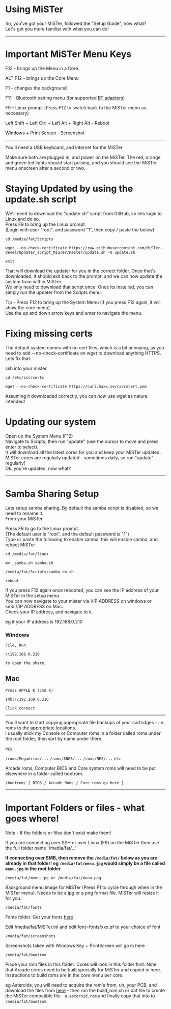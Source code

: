 # Using MiSTer

So, you've got your MiSTer, followed the "Setup Guide",  now what?  
Let's get you more familiar with what you can do!

*** 

# Important MiSTer Menu Keys
F12 - brings up the Menu in a Core.

ALT F12 - brings up the Core Menu

F1 - changes the background

F11 - Bluetooth pairing menu  (for supported [BT adapters](./Bluetooth))

F9 - Linux prompt (Press F12 to switch back to the MiSTer menu as necessary)

Left Shift + Left Ctrl + Left Alt + Right Alt -  Reboot

Windows + Print Screen - Screenshot



***

You'll need a USB keyboard, and internet for the MiSTer

Make sure both are plugged in, and power on the MiSTer.
The red, orange and green led lights should start pulsing, and you should see the MiSTer menu onscreen after a second or two.




# Staying Updated by using the update.sh script

We'll need to download the "update.sh" script from GitHub, so lets login to Linux and do so.   
Press F9 to bring up the Linux prompt.   
(Login with user "root", and password "1", then copy / paste the below)   

`cd /media/fat/Scripts`

`wget --no-check-certificate https://raw.githubusercontent.com/MiSTer-devel/Updater_script_MiSTer/master/update.sh -O update.sh`

`exit`

That will download the updater for you in the correct folder.  Once that's downloaded, it should exit back to the prompt, and we can now update the system from within MiSTer.   
We only need to download that script once.  Once its installed, you can simply run the updater from the Scripts menu.

Tip - Press F12 to bring up the System Menu (if you press F12 again, it will show the core menu).   
Use the up and down arrow keys and enter to navigate the menu.   


# Fixing missing certs

The default system comes with no cert files, which is a bit annoying, as you need to add --no-check-certificate on wget to download anything HTTPS.   Lets fix that.

ssh into your mister.


`cd /etc/ssl/certs`

`wget --no-check-certificate https://curl.haxx.se/ca/cacert.pem`


Assuming it downloaded correctly, you can _now_ use wget as nature intended!


# Updating our system
Open up the System Menu (F12)   
Navigate to Scripts, then run "update" (use the cursor to move and press enter to select).   
It will download all the latest cores for you and keep your MiSTer updated.   
MiSTer cores are regularly updated - sometimes daily, so run "update" regularly!   
Ok, you're updated, now what?   


***


# Samba Sharing Setup
Lets setup samba sharing.  By default the samba script is disabled, so we need to rename it.   
From your MiSTer - 

Press F9 to go to the Linux prompt.   
(The default user is "root", and the default password is "1")   
Type or paste the following to enable samba, this will enable samba, and reboot MiSTer   

`cd /media/fat/linux`

`mv _samba.sh samba.sh`

`/media/fat/Scripts/samba_on.sh`

`reboot`

If you press F12 again once rebooted, you can see the IP address of your MiSTer in the setup menu.   
You can now navigate to your mister via \\\IP ADDRESS on windows or smb://IP ADDRESS on Mac.   
Check your IP address, and navigate to it.   

eg if your IP address is 192.168.0.210

### Windows
`File, Run`

`\\192.168.0.210 `

`to open the share.`


## Mac
`Press APPLE K (cmd K)`

`smb://192.168.0.210`

`Click connect`



***

You'll want to start copying appropriate file backups of your cartridges - i.e. roms to the appropriate locations.   
I usually stick my Console or Computer roms in a folder called roms under the root folder, then sort by name under there.   

eg;

`/roms/Megadrive/...`
`/roms/SNES/...`
`/roms/NES/...`
`etc`

Arcade roms, Computer BIOS and Core system roms will need to be put elsewhere in a folder called bootrom.

`/bootrom/ [ BIOS / Arcade Roms / Core roms go here ] `
***

# Important Folders or files - what goes where!
Note - If the folders or files don't exist make them!

If you are connecting over SSH or over Linux (F9) on the MiSTer then use the full folder name '/media/fat/...'

**If connecting over SMB, then remove the  `/media/fat/` below as you are already in that folder!**
**eg `/media/fat/menu.jpg` would simply be a file called `menu.jpg` in the root folder**



`/media/fat/menu.jpg or /media/fat/menu.png`

Background menu image for MiSTer (Press F1 to cycle through when in the MiSTer menu).  Needs to be a jpg or a png format file.  MiSTer will resize it for you.


`/media/fat/fonts`

Fonts folder.  Get your fonts [here](https://github.com/MiSTer-devel/Fonts_MiSTer)

Edit /media/fat/MiSTer.ini and edit font=fonts/xxx.pf to your choice of font



`/media/fat/screenshots`

Screenshots taken with Windows Key + PrintScreen will go in here


`/media/fat/bootrom`

Place your rom files in this folder.  Cores will look in this folder first.  Note that Arcade cores need to be built specially for MiSTer and copied in here.  Instructions to build roms are in the core menu per core.

eg Asteroids, you will need to acquire the rom's from, uh, your PCB, and download the files from [here](https://github.com/MiSTer-devel/Arcade-Asteroids_MiSTer/tree/master/releases) - then run the build_rom.sh or bat file to create the MiSTer compatible file -  `a.asteroid.rom` and finally copy that into to `/media/fat/bootrom`.